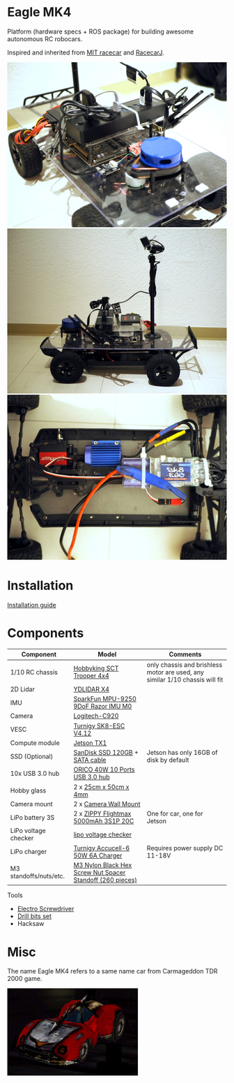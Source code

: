 # Eagle MK4

Platform (hardware specs + ROS package) for building awesome autonomous RC robocars.

Inspired and inherited from [MIT racecar](https://mit-racecar.github.io/) and [RacecarJ](https://racecarj.com/).

![real1](docs/real1.jpg)
![real2](docs/real2.jpg)
![real3](docs/real3.jpg)

# Installation

[Installation guide](docs/installation-guide.md)

# Components

| Component | Model | Comments |
| --------- | ----- | -------- |
| 1/10 RC chassis | [Hobbyking SCT Trooper 4x4](https://hobbyking.com/en_us/trooper-pro-4x4-1-10-brushless-sct-arr.html) | only chassis and brishless motor are used, any similar 1/10 chassis will fit |
| 2D Lidar | [YDLIDAR X4](https://www.robotshop.com/de/en/ydlidar-x4-360-laser-scanner.html) | |
| IMU | [SparkFun MPU-9250 9DoF Razor IMU M0](https://www.exp-tech.de/sensoren/beschleunigung/7879/sparkfun-mpu-9250-9dof-razor-imu-m0) | |
| Camera | [Logitech-C920](https://www.amazon.de/Logitech-C920-Webcam-Videogespr%C3%A4che-Stereo-Mikrofonen/dp/B006A2Q81M) | |
| VESC | [Turnigy SK8-ESC V4.12](https://hobbyking.com/en_us/turnigy-sk8-esc-v4-12-for-electric-skateboard-conversion-w-bec.html) | |
| Compute module  | [Jetson TX1](https://developer.nvidia.com/embedded/buy/jetson-tx1) | |
| SSD (Optional)| [SanDisk SSD 120GB](https://www.amazon.de/gp/product/B07621PNWC) + [SATA cable](https://www.amazon.de/gp/product/B001VBLM9K) | Jetson has only 16GB of disk by default |
| 10x USB 3.0 hub | [ORICO 40W 10 Ports USB 3.0 hub](https://www.amazon.de/gp/product/B075QZ88DM) | |
| Hobby glass | 2 x [25cm x 50cm x 4mm](https://www.amazon.de/70101022-Hobbyglas-Gr%C3%B6%C3%9Fe-transparent-Glasscheibe/dp/B00ZZPHZ08) | |
| Camera mount | 2 x [Camera Wall Mount](https://www.amazon.de/gp/product/B00CKE5FBS/) | |
| LiPo battery 3S | 2 x [ZIPPY Flightmax 5000mAh 3S1P 20C](https://hobbyking.com/en_us/zippy-flightmax-5000mah-3s1p-20c.html) | One for car, one for Jetson |
| LiPo voltage checker | [lipo voltage checker](https://hobbyking.com/en_us/hobbykingtm-lipo-voltage-checker-2s-8s.html) | |
| LiPo charger | [Turnigy Accucell-6 50W 6A Charger](https://hobbyking.com/en_us/turnigy-accucell-6-50w-6a-balancer-charger-lihv-capable.html) | Requires power supply DC 11-18V |
| M3 standoffs/nuts/etc. | [M3 Nylon Black Hex Screw Nut Spacer Standoff (260 pieces)](https://www.amazon.de/gp/product/B01MFF5XIC) |

Tools
- [Electro Screwdriver](https://www.amazon.de/gp/product/B01MR4JWO6)
- [Drill bits set](https://www.amazon.de/gp/product/B01D17N8CA)
- Hacksaw

# Misc

The name Eagle MK4 refers to a same name car from Carmageddon TDR 2000 game.

![eaglemk4](docs/Eagle4.jpg)
